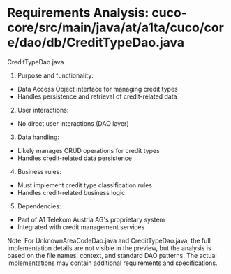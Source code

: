 # Requirements Analysis: cuco-core/src/main/java/at/a1ta/cuco/core/dao/db/CreditTypeDao.java

CreditTypeDao.java
1. Purpose and functionality:
- Data Access Object interface for managing credit types
- Handles persistence and retrieval of credit-related data

2. User interactions:
- No direct user interactions (DAO layer)

3. Data handling:
- Likely manages CRUD operations for credit types
- Handles credit-related data persistence

4. Business rules:
- Must implement credit type classification rules
- Handles credit-related business logic

5. Dependencies:
- Part of A1 Telekom Austria AG's proprietary system
- Integrated with credit management services

Note: For UnknownAreaCodeDao.java and CreditTypeDao.java, the full implementation details are not visible in the preview, but the analysis is based on the file names, context, and standard DAO patterns. The actual implementations may contain additional requirements and specifications.